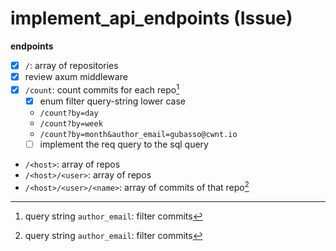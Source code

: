 # implement_api_endpoints (Issue)

**endpoints**

- [x] `/`: array of repositories
- [x] review axum middleware
- [x] `/count`: count commits for each repo[^1]
  - [x] enum filter query-string lower case
  - `/count?by=day`
  - `/count?by=week`
  - `/count?by=month&author_email=gubasso@cwnt.io`
  - [ ] implement the req query to the sql query
- `/<host>`: array of repos
- `/<host>/<user>`: array of repos
- `/<host>/<user>/<name>`: array of commits of that repo[^1]

[^1]: query string `author_email`: filter commits
